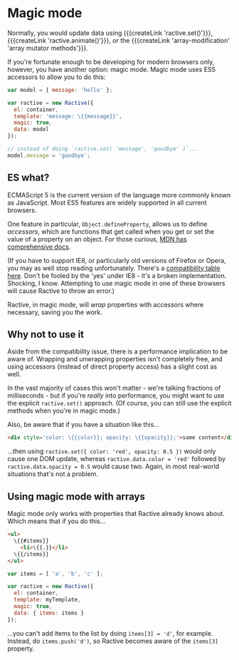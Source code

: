 # Magic mode

Normally, you would update data using {{{createLink 'ractive.set()'}}}, {{{createLink 'ractive.animate()'}}}, or the {{{createLink 'array-modification' 'array mutator methods'}}}.

If you're fortunate enough to be developing for modern browsers only, however, you have another option: magic mode. Magic mode uses ES5 accessors to allow you to do this:

```js
var model = { message: 'hello' };

var ractive = new Ractive({
  el: container,
  template: 'message: \{{message}}',
  magic: true,
  data: model
});

// instead of doing `ractive.set( 'message', 'goodbye' )`...
model.message = 'goodbye';
```

ES what?
--------

ECMAScript 5 is the current version of the language more commonly known as JavaScript. Most ES5 features are widely supported in all current browsers.

One feature in particular, `Object.defineProperty`, allows us to define *accessors*, which are functions that get called when you get or set the value of a property on an object. For those curious, [MDN has comprehensive docs](https://developer.mozilla.org/en-US/docs/Web/JavaScript/Reference/Global_Objects/Object/defineProperty).

(If you have to support IE8, or particularly old versions of Firefox or Opera, you may as well stop reading unfortunately. There's a [compatibility table here](http://kangax.github.io/es5-compat-table/#Object.defineProperty). Don't be fooled by the 'yes' under IE8 - it's a broken implementation. Shocking, I know. Attempting to use magic mode in one of these browsers will cause Ractive to throw an error.)

Ractive, in magic mode, will *wrap* properties with accessors where necessary, saving you the work.


Why not to use it
-----------------

Aside from the compatibility issue, there is a performance implication to be aware of. Wrapping and unwrapping properties isn't completely free, and using accessors (instead of direct property access) has a slight cost as well.

In the vast majority of cases this won't matter - we're talking fractions of milliseconds - but if you're *really* into performance, you might want to use the explicit `ractive.set()` approach. (Of course, you can still use the explicit methods when you're in magic mode.)

Also, be aware that if you have a situation like this...

```html
<div style='color: \{{color}}; opacity: \{{opacity}};'>some content</div>
```

...then using `ractive.set({ color: 'red', opacity: 0.5 })` would only cause one DOM update, whereas `ractive.data.color = 'red'` followed by `ractive.data.opacity = 0.5` would cause two. Again, in most real-world situations that's not a problem.


Using magic mode with arrays
----------------------------

Magic mode only works with properties that Ractive already knows about. Which means that if you do this...

```html
<ul>
  \{{#items}}
    <li>\{{.}}</li>
  \{{/items}}
</ul>
```

```js
var items = [ 'a', 'b', 'c' ];

var ractive = new Ractive({
  el: container,
  template: myTemplate,
  magic: true,
  data: { items: items }
});
```

...you can't add items to the list by doing `items[3] = 'd'`, for example. Instead, do `items.push('d')`, so Ractive becomes aware of the `items[3]` property.
